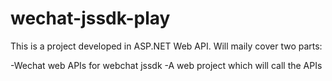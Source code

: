 # wechat-jssdk-play

This is a project developed in ASP.NET Web API.
Will maily cover two parts:

-Wechat web APIs for webchat jssdk
-A web project which will call the APIs
